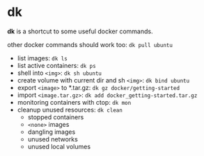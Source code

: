 # dk

**dk** is a shortcut to some useful docker commands.

other docker commands should work too: `dk pull ubuntu`

- list images: `dk ls`
- list active containers: `dk ps`
- shell into `<img>`: `dk sh ubuntu`
- create volume with current dir and sh `<img>`: `dk bind ubuntu`
- export `<image>` to *.tar.gz: `dk gz docker/getting-started`
- import `<image.tar.gz>`: `dk add docker_getting-started.tar.gz`
- monitoring containers with ctop: `dk mon`
- cleanup unused resources: `dk clean`
  - stopped containers
  - `<none>` images
  - dangling images
  - unused networks
  - unused local volumes

